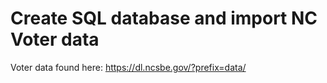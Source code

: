 # Create SQL database and import NC Voter data
Voter data found here: https://dl.ncsbe.gov/?prefix=data/
